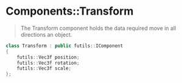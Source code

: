 # Components::Transform

> The Transform component holds the data required move in all directions an object.

```c++
class Transform : public futils::IComponent
{
  	futils::Vec3f position;
  	futils::Vec3f rotation;
  	futils::Vec3f scale;
};
```



